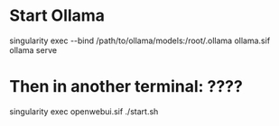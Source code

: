 # Start Ollama
singularity exec --bind /path/to/ollama/models:/root/.ollama ollama.sif ollama serve

# Then in another terminal: ????
singularity exec openwebui.sif ./start.sh
